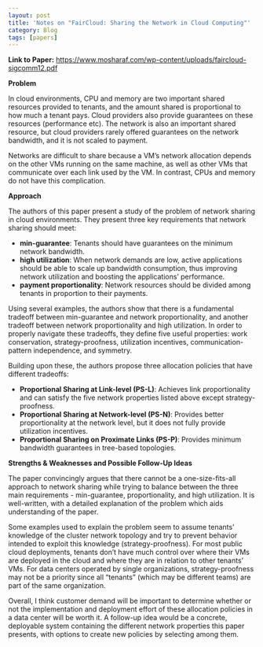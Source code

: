 ```yaml
---
layout: post
title: 'Notes on "FairCloud: Sharing the Network in Cloud Computing"'
category: Blog
tags: [papers]
---
```


**Link to Paper:** <https://www.mosharaf.com/wp-content/uploads/faircloud-sigcomm12.pdf>

**Problem**

In cloud environments, CPU and memory are two important shared resources provided to tenants, and the amount shared is proportional to how much a tenant pays. Cloud providers also provide guarantees on these resources (performance etc). The network is also an important shared resource, but cloud providers rarely offered guarantees on the network bandwidth, and it is not scaled to payment.

Networks are difficult to share because a VM’s network allocation depends on the other VMs running on the same machine, as well as other VMs that communicate over each link used by the VM. In contrast, CPUs and memory do not have this complication.

**Approach**

The authors of this paper present a study of the problem of network sharing in cloud environments. They present three key requirements that network sharing should meet:

- **min-guarantee**: Tenants should have guarantees on the minimum network bandwidth.  
- **high utilization**: When network demands are low, active applications should be able to scale up bandwidth consumption, thus improving network utilization and boosting the applications’ performance.  
- **payment proportionality**: Network resources should be divided among tenants in proportion to their payments.

Using several examples, the authors show that there is a fundamental tradeoff between min-guarantee and network proportionality, and another tradeoff between network proportionality and high utilization. In order to properly navigate these tradeoffs, they define five useful properties: work conservation, strategy-proofness, utilization incentives, communication-pattern independence, and symmetry.

Building upon these, the authors propose three allocation policies that have different tradeoffs:

- **Proportional Sharing at Link-level (PS-L)**: Achieves link proportionality and can satisfy the five network properties listed above except strategy-proofness.  
- **Proportional Sharing at Network-level (PS-N)**: Provides better proportionality at the network level, but it does not fully provide utilization incentives.  
- **Proportional Sharing on Proximate Links (PS-P)**: Provides minimum bandwidth guarantees in tree-based topologies.

**Strengths & Weaknesses and Possible Follow-Up Ideas**

The paper convincingly argues that there cannot be a one-size-fits-all approach to network sharing while trying to balance between the three main requirements \- min-guarantee, proportionality, and high utilization. It is well-written, with a detailed explanation of the problem which aids understanding of the paper.

Some examples used to explain the problem seem to assume tenants’ knowledge of the cluster network topology and try to prevent behavior intended to exploit this knowledge (strategy-proofness). For most public cloud deployments, tenants don’t have much control over where their VMs are deployed in the cloud and where they are in relation to other tenants’ VMs. For data centers operated by single organizations, strategy-proofness may not be a priority since all “tenants” (which may be different teams) are part of the same organization. 

Overall, I think customer demand will be important to determine whether or not the implementation and deployment effort of these allocation policies in a data center will be worth it. A follow-up idea would be a concrete, deployable system containing the different network properties this paper presents, with options to create new policies by selecting among them.
